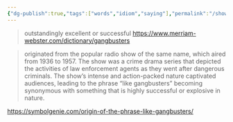 ```yaml
---
{"dg-publish":true,"tags":["words","idiom","saying"],"permalink":"/shower-thoughts/idioms/gangbusters/","dgPassFrontmatter":true}
---
```


> outstandingly excellent or successful
https://www.merriam-webster.com/dictionary/gangbusters

> originated from the popular radio show of the same name, which aired from 1936 to 1957. The show was a crime drama series that depicted the activities of law enforcement agents as they went after dangerous criminals. The show’s intense and action-packed nature captivated audiences, leading to the phrase “like gangbusters” becoming synonymous with something that is highly successful or explosive in nature.

https://symbolgenie.com/origin-of-the-phrase-like-gangbusters/